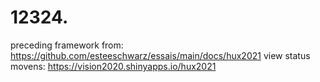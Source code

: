 # 12324.
preceding framework from: <https://github.com/esteeschwarz/essais/main/docs/hux2021> 
view status movens: <https://vision2020.shinyapps.io/hux2021>
